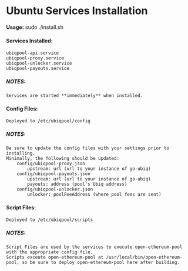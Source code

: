 # Ubuntu Services Installation

**Usage:** sudo ./install.sh

#### Services Installed:
	ubiqpool-api.service
	ubiqpool-proxy.service
	ubiqpool-unlocker.service
	ubiqpool-payouts.service

##### NOTES:
	Services are started **immediately** when installed.

#### Config Files:
	Deployed to /etc/ubiqpool/config

##### NOTES:
	Be sure to update the config files with your settings prior to installing.
	Minimally, the following should be updated:
		config/ubiqpool-proxy.json
			upstream: url (url to your instance of go-ubiq)
		config/ubiqpool-payouts.json
			upstream: url (url to your instance of go-ubiq)
			payouts: address (pool's Ubiq address)
		config/ubiqpool-unlocker.json
			unlocker: poolFeeAddress (where pool fees are sent)

#### Script Files:
	Deployed to /etc/ubiqpool/scripts

##### NOTES:
	Script Files are used by the services to execute open-ethereum-pool with the appropriate config file.
	Scripts exceute open-ethereum-pool at /usr/local/bin/open-ethereum-pool, so be sure to deploy open-ethereum-pool here after building.

